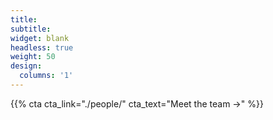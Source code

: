```yaml
---
title:
subtitle:
widget: blank
headless: true
weight: 50
design:
  columns: '1'
---
```


{{% cta cta_link="./people/" cta_text="Meet the team →" %}}
